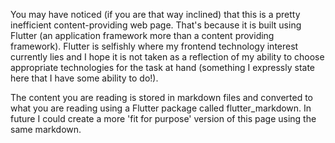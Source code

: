 You may have noticed (if you are that way inclined) that this is a pretty inefficient content-providing web page. That's because it is built using Flutter (an application framework more than a content providing framework). Flutter is selfishly where my frontend technology interest currently lies and I hope it is not taken as a reflection of my ability to choose appropriate technologies for the task at hand (something I expressly state here that I have some ability to do!).  

The content you are reading is stored in markdown files and converted to what you are reading using a Flutter package called flutter_markdown. In future I could create a more 'fit for purpose' version of this page using the same markdown. 